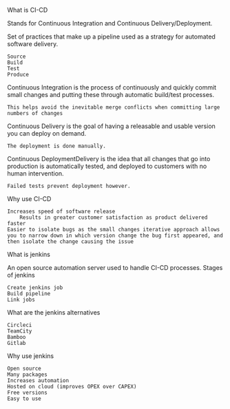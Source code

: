 What is CI-CD

Stands for Continuous Integration and Continuous Delivery/Deployment.

Set of practices that make up a pipeline used as a strategy for automated software delivery.

    Source
    Build
    Test
    Produce

Continuous Integration is the process of continuously and quickly commit small changes and putting these through automatic build/test processes.

    This helps avoid the inevitable merge conflicts when committing large numbers of changes

Continuous Delivery is the goal of having a releasable and usable version you can deploy on demand.

    The deployment is done manually.

Continuous DeploymentDelivery is the idea that all changes that go into production is automatically tested, and deployed to customers with no human intervention.

    Failed tests prevent deployment however.

Why use CI-CD

    Increases speed of software release
        Results in greater customer satisfaction as product delivered faster
    Easier to isolate bugs as the small changes iterative approach allows you to narrow down in which version change the bug first appeared, and then isolate the change causing the issue

What is jenkins

An open source automation server used to handle CI-CD processes.
Stages of jenkins

    Create jenkins job
    Build pipeline
    Link jobs

What are the jenkins alternatives

    Circleci
    TeamCity
    Bamboo
    Gitlab

Why use jenkins

    Open source
    Many packages
    Increases automation
    Hosted on cloud (improves OPEX over CAPEX)
    Free versions
    Easy to use
